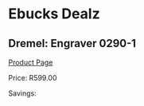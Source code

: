 
# Ebucks Dealz
## Dremel: Engraver 0290-1
[Product Page](https://www.ebucks.com/web/shop/productSelected.do?prodId=317234101&catId=370101825)

Price: R599.00

Savings: 


	